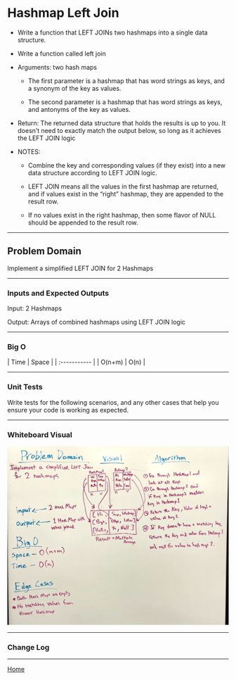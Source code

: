 # Hashmap Left Join

* Write a function that LEFT JOINs two hashmaps into a single data structure.

* Write a function called left join

* Arguments: two hash maps

  * The first parameter is a hashmap that has word strings as keys, and a synonym of the key as values.

  * The second parameter is a hashmap that has word strings as keys, and antonyms of the key as values.

* Return: The returned data structure that holds the results is up to you. It doesn’t need to exactly match the output below, so long as it achieves the LEFT JOIN logic

* NOTES:

  * Combine the key and corresponding values (if they exist) into a new data structure according to LEFT JOIN logic.

  * LEFT JOIN means all the values in the first hashmap are returned, and if values exist in the “right” hashmap, they are appended to the result row.

  * If no values exist in the right hashmap, then some flavor of NULL should be appended to the result row.

---

## Problem Domain

Implement a simplified LEFT JOIN for 2 Hashmaps

---

### Inputs and Expected Outputs

Input: 2 Hashmaps

Output: Arrays of combined hashmaps using LEFT JOIN logic

---

### Big O

| Time | Space |
| :----------- |
| O(n+m) | O(n) |

---

### Unit Tests

Write tests for the following scenarios, and any other cases that help you ensure your code is working as expected.

---

### Whiteboard Visual

![whiteboard](hashmap-left-join.jpg)

---

### Change Log

---

[Home](/README.md)
